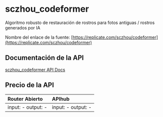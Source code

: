 # sczhou_codeformer

Algoritmo robusto de restauración de rostros para fotos antiguas / rostros generados por IA

Nombre del enlace de la fuente: [https://replicate.com/sczhou/codeformer](https://replicate.com/sczhou/codeformer)

## Documentación de la API

[sczhou_codeformer API Docs](../apis/es/sczhou_codeformer.md)

## Precio de la API

| Router Abierto | APIhub |
|:---|:---|
| input: - output: - | input: - output: - |
